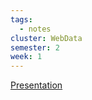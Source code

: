 ```yaml
---
tags:
  - notes
cluster: WebData
semester: 2
week: 1
---
```

[Presentation](../TeachingContent/JSON.pdf)